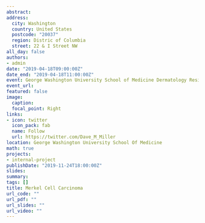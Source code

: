 ```yaml
---
abstract: 
address: 
  city: Washington
  country: United States
  postcode: "20037"
  region: Distric of Columbia
  street: 22 & I Street NW
all_day: false
authors: 
- admin
date: "2019-04-18T09:00:00Z"
date_end: "2019-04-18T11:00:00Z"
event: George Washington University School of Medicine Dermatology Resident Lecture
event_url: 
featured: false
image:
  caption: 
  focal_point: Right
links:
- icon: twitter
  icon_pack: fab
  name: Follow
  url: https://twitter.com/Dave_M_Miller
location: George Washington University School Of Medicine
math: true
projects:
- internal-project
publishDate: "2019-11-24T18:00:00Z"
slides: 
summary: 
tags: []
title: Merkel Cell Carcinoma
url_code: ""
url_pdf: ""
url_slides: ""
url_video: ""
---
```

